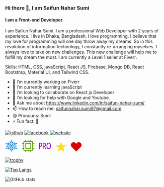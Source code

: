 ### Hi there 👋, I am Saifun Nahar Sumi
#### I am a Front-end Developer.
I am Saifun Nahar Sumi. I am a professional Web Developer with 2 years of experience. I live in Dhaka, Bangladesh. I love programming. I believe that my love for programming will one day throw away my dreams. So in this revolution of information technology, I constantly re-arranging myselves. I always love to take on new challenges. This new challenge will help me to fulfill my dream the most. I am currently a Level 1 seller at Fiverr.

Skills: HTML, CSS, javaScript, React JS, Firebase, Mongo DB, React Bootstrap, Material UI, and Tailwind CSS.

- 🔭 I’m currently working on Fiverr 
- 🌱 I’m currently learning javaScript 
- 👯 I’m looking to collaborate on React.js Developer 
- 🤔 I’m looking for help with Google and Youtube. 
- 💬 Ask me about https://www.linkedin.com/in/saifun-nahar-sumi/ 
- 📫 How to reach me: saifunnahar.sumi97@gmail.com 
- 😄 Pronouns: Sumi 
- ⚡ Fun fact: 🙂 


[<img src='https://cdn.jsdelivr.net/npm/simple-icons@3.0.1/icons/github.svg' alt='github' height='40'>](https://github.com/https://github.com/DevsGirl)  [<img src='https://cdn.jsdelivr.net/npm/simple-icons@3.0.1/icons/facebook.svg' alt='facebook' height='40'>](https://www.facebook.com/https://www.facebook.com/saifun.nahar.98096/)  [<img src='https://cdn.jsdelivr.net/npm/simple-icons@3.0.1/icons/icloud.svg' alt='website' height='40'>](https://saifun-nahar-sumi.netlify.app/)  

<a href='https://archiveprogram.github.com/'><img src='https://raw.githubusercontent.com/acervenky/animated-github-badges/master/assets/acbadge.gif' width='40' height='40'></a> <a href='https://docs.github.com/en/developers'><img src='https://raw.githubusercontent.com/acervenky/animated-github-badges/master/assets/devbadge.gif' width='40' height='40'></a> <a href='https://github.com/pricing'><img src='https://raw.githubusercontent.com/acervenky/animated-github-badges/master/assets/pro.gif' width='40' height='40'></a> <a href='https://stars.github.com/'><img src='https://raw.githubusercontent.com/acervenky/animated-github-badges/master/assets/starbadge.gif' width='35' height='35'></a> <a href='https://docs.github.com/en/github/supporting-the-open-source-community-with-github-sponsors'><img src='https://raw.githubusercontent.com/acervenky/animated-github-badges/master/assets/sponsorbadge.gif' width='35' height='35'></a> 

[![trophy](https://github-profile-trophy.vercel.app/?username=https://github.com/DevsGirl)](https://github.com/ryo-ma/github-profile-trophy)

[![Top Langs](https://github-readme-stats.vercel.app/api/top-langs/?username=https://github.com/DevsGirl)](https://github.com/anuraghazra/github-readme-stats)

![GitHub stats](https://github-readme-stats.vercel.app/api?username=https://github.com/DevsGirl&show_icons=true)  







